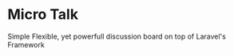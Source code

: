 Micro Talk
==========

Simple Flexible, yet powerfull discussion board on top of Laravel's Framework
